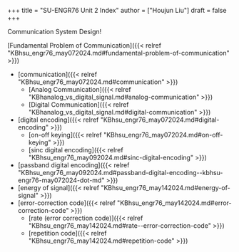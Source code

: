 +++
title = "SU-ENGR76 Unit 2 Index"
author = ["Houjun Liu"]
draft = false
+++

Communication System Design!

[Fundamental Problem of Communication]({{< relref "KBhsu_engr76_may072024.md#fundamental-problem-of-communication" >}})

-   [communication]({{< relref "KBhsu_engr76_may072024.md#communication" >}})
    -   [Analog Communication]({{< relref "KBhanalog_vs_digital_signal.md#analog-communication" >}})
    -   [Digital Communication]({{< relref "KBhanalog_vs_digital_signal.md#digital-communication" >}})
-   [digital encoding]({{< relref "KBhsu_engr76_may072024.md#digital-encoding" >}})
    -   [on-off keying]({{< relref "KBhsu_engr76_may072024.md#on-off-keying" >}})
    -   [sinc digital encoding]({{< relref "KBhsu_engr76_may092024.md#sinc-digital-encoding" >}})
-   [passband digital encoding]({{< relref "KBhsu_engr76_may092024.md#passband-digital-encoding--kbhsu-engr76-may072024-dot-md" >}})
-   [energy of signal]({{< relref "KBhsu_engr76_may142024.md#energy-of-signal" >}})
-   [error-correction code]({{< relref "KBhsu_engr76_may142024.md#error-correction-code" >}})
    -   [rate (error correction code)]({{< relref "KBhsu_engr76_may142024.md#rate--error-correction-code" >}})
    -   [repetition code]({{< relref "KBhsu_engr76_may142024.md#repetition-code" >}})

